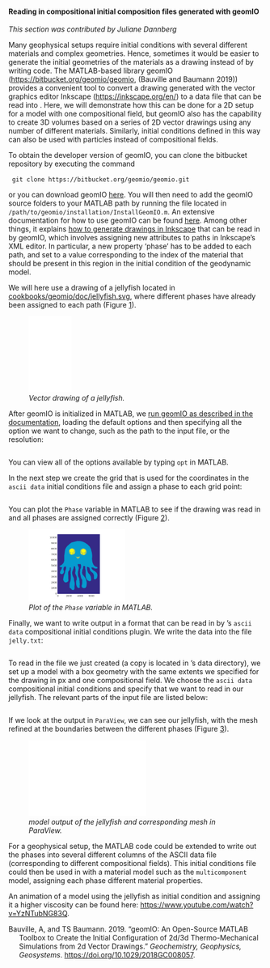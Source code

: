 #### Reading in compositional initial composition files generated with geomIO

*This section was contributed by Juliane Dannberg*

Many geophysical setups require initial conditions with several different
materials and complex geometries. Hence, sometimes it would be easier to
generate the initial geometries of the materials as a drawing instead of by
writing code. The MATLAB-based library geomIO
(<https://bitbucket.org/geomio/geomio>, (Bauville and Baumann 2019)) provides
a convenient tool to convert a drawing generated with the vector graphics
editor Inkscape (<https://inkscape.org/en/>) to a data file that can be read
into . Here, we will demonstrate how this can be done for a 2D setup for a
model with one compositional field, but geomIO also has the capability to
create 3D volumes based on a series of 2D vector drawings using any number of
different materials. Similarly, initial conditions defined in this way can
also be used with particles instead of compositional fields.

To obtain the developer version of geomIO, you can clone the bitbucket
repository by executing the command

     git clone https://bitbucket.org/geomio/geomio.git

or you can download geomIO [here]. You will then need to add the geomIO
source folders to your MATLAB path by running the file located in
`/path/to/geomio/installation/InstallGeomIO.m`. An extensive documentation for
how to use geomIO can be found [here][1]. Among other things, it explains [how
to generate drawings in Inkscape] that can be read in by geomIO, which
involves assigning new attributes to paths in Inkscape&rsquo;s XML editor. In
particular, a new property &lsquo;phase&rsquo; has to be added to each path,
and set to a value corresponding to the index of the material that should be
present in this region in the initial condition of the geodynamic model.

We will here use a drawing of a jellyfish located in
[cookbooks/geomio/doc/jellyfish.svg], where different phases have already
been assigned to each path (Figure [1]).

<figure>
<embed src="cookbooks/geomio/doc/jellyfish.pdf" id="fig:jelly-picture" style="width:20.0%" /><figcaption aria-hidden="true"><em>Vector drawing of a jellyfish.</em></figcaption>
</figure>

After geomIO is initialized in MATLAB, we [run geomIO as described in the
documentation], loading the default options and then specifying all the
option we want to change, such as the path to the input file, or the
resolution:

``` matlab
```

You can view all of the options available by typing `opt` in MATLAB.

In the next step we create the grid that is used for the coordinates in the
`ascii data` initial conditions file and assign a phase to each grid point:

``` matlab
```

You can plot the `Phase` variable in MATLAB to see if the drawing was read in
and all phases are assigned correctly (Figure [2]).

<figure>
<img src="cookbooks/geomio/doc/jelly.png" id="fig:jelly-plot" style="width:45.0%" alt="Plot of the Phase variable in MATLAB." /><figcaption aria-hidden="true"><em>Plot of the <code>Phase</code> variable in MATLAB.</em></figcaption>
</figure>

Finally, we want to write output in a format that can be read in by &rsquo;s
`ascii data` compositional initial conditions plugin. We write the data into
the file `jelly.txt`:

``` matlab
```

To read in the file we just created (a copy is located in &rsquo;s data
directory), we set up a model with a box geometry with the same extents we
specified for the drawing in px and one compositional field. We choose the
`ascii data` compositional initial conditions and specify that we want to read
in our jellyfish. The relevant parts of the input file are listed below:

``` prmfile
```

If we look at the output in `ParaView`, we can see our jellyfish, with the
mesh refined at the boundaries between the different phases
(Figure [3]).

<figure>
<embed src="cookbooks/geomio/doc/jelly-paraview.pdf" id="fig:jelly-paraview" style="width:55.0%" /><figcaption aria-hidden="true"> <em>model output of the jellyfish and corresponding mesh in ParaView.</em></figcaption>
</figure>

For a geophysical setup, the MATLAB code could be extended to write out the
phases into several different columns of the ASCII data file (corresponding to
different compositional fields). This initial conditions file could then be
used in with a material model such as the `multicomponent` model, assigning
each phase different material properties.

An animation of a model using the jellyfish as initial condition and assigning
it a higher viscosity can be found here:
<https://www.youtube.com/watch?v=YzNTubNG83Q>.

<div id="refs" class="references csl-bib-body hanging-indent">

<div id="ref-bauvillegeomio" class="csl-entry">

Bauville, A, and TS Baumann. 2019. &ldquo;geomIO: An Open-Source MATLAB
Toolbox to Create the Initial Configuration of 2d/3d Thermo-Mechanical
Simulations from 2d Vector Drawings.&rdquo; *Geochemistry, Geophysics,
Geosystems*. <https://doi.org/10.1029/2018GC008057>.

</div>

</div>

  [here]: https://bitbucket.org/geomio/geomio/downloads
  [1]: http://geomio-doc.bitbucket.org/
  [how to generate drawings in Inkscape]: http://geomio-doc.bitbucket.org/tuto2D.html#drawing
  [cookbooks/geomio/doc/jellyfish.svg]: cookbooks/geomio/doc/jellyfish.svg
  [1]: #fig:jelly-picture
  [run geomIO as described in the documentation]: http://geomio-doc.bitbucket.org/tuto2D.html#assigning-phase-to-markers
  [2]: #fig:jelly-plot
  [3]: #fig:jelly-paraview
